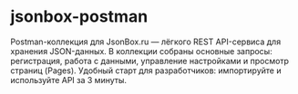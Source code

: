 # jsonbox-postman
Postman-коллекция для JsonBox.ru — лёгкого REST API-сервиса для хранения JSON-данных. В коллекции собраны основные запросы: регистрация, работа с данными, управление настройками и просмотр страниц (Pages). Удобный старт для разработчиков: импортируйте и используйте API за 3 минуты.
